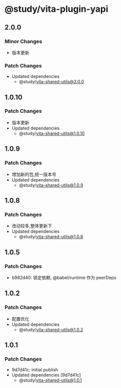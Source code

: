 # @study/vita-plugin-yapi

## 2.0.0

### Minor Changes

- 版本更新

### Patch Changes

- Updated dependencies
  - @study/vita-shared-utils@2.0.0

## 1.0.10

### Patch Changes

- 版本更新
- Updated dependencies
  - @study/vita-shared-utils@1.0.10

## 1.0.9

### Patch Changes

- 增加新的包,统一版本号
- Updated dependencies
  - @study/vita-shared-utils@1.0.9

## 1.0.8

### Patch Changes

- 改动较多,整体更新下
- Updated dependencies
  - @study/vita-shared-utils@1.0.8

## 1.0.5

### Patch Changes

- b982d40: 锁定依赖, @babel/runtime 作为 peerDeps

## 1.0.2

### Patch Changes

- 配置优化
- Updated dependencies
  - @study/vita-shared-utils@1.0.2

## 1.0.1

### Patch Changes

- 9d7d41c: initial publish
- Updated dependencies [9d7d41c]
  - @study/vita-shared-utils@1.0.1
